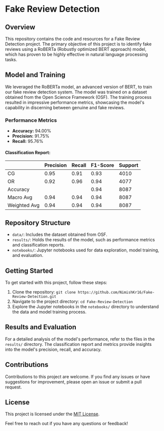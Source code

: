 # Fake Review Detection

## Overview

This repository contains the code and resources for a Fake Review Detection project. The primary objective of this project is to identify fake reviews using a RoBERTa (Robustly optimized BERT approach) model, which has proven to be highly effective in natural language processing tasks.

## Model and Training

We leveraged the RoBERTa model, an advanced version of BERT, to train our fake review detection system. The model was trained on a dataset obtained from the Open Science Framework (OSF). The training process resulted in impressive performance metrics, showcasing the model's capability in discerning between genuine and fake reviews.

### Performance Metrics

- **Accuracy:** 94.00%
- **Precision:** 91.75%
- **Recall:** 95.76%

#### Classification Report:
|            | Precision | Recall | F1-Score | Support |
|------------|-----------|--------|----------|---------|
| CG         | 0.95      | 0.91   | 0.93     | 4010    |
| OR         | 0.92      | 0.96   | 0.94     | 4077    |
| Accuracy   |           |        | 0.94     | 8087    |
| Macro Avg  | 0.94      | 0.94   | 0.94     | 8087    |
| Weighted Avg | 0.94    | 0.94   | 0.94     | 8087    |



## Repository Structure

- `data/`: Includes the dataset obtained from OSF.
- `results/`: Holds the results of the model, such as performance metrics and classification reports.
- `notebooks/`: Jupyter notebooks used for data exploration, model training, and evaluation.

## Getting Started

To get started with this project, follow these steps:

1. Clone the repository: `git clone https://github.com/NimishKr16/Fake-Review-Detection.git`
2. Navigate to the project directory: `cd Fake-Review-Detection`
3. Explore the Jupyter notebooks in the `notebooks/` directory to understand the data and model training process.

## Results and Evaluation

For a detailed analysis of the model's performance, refer to the files in the `results/` directory. The classification report and metrics provide insights into the model's precision, recall, and accuracy.

## Contributions

Contributions to this project are welcome. If you find any issues or have suggestions for improvement, please open an issue or submit a pull request.

## License

This project is licensed under the [MIT License](LICENSE).

Feel free to reach out if you have any questions or feedback!
